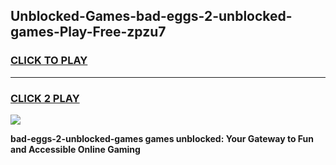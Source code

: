 
## Unblocked-Games-bad-eggs-2-unblocked-games-Play-Free-zpzu7
<h3>
<a href="https://premium76.site?title=bad-eggs-2-unblocked-games&ref=21A">CLICK TO PLAY</a></h3>
<hr>

<h3>
<a href="https://premium76.site?title=bad-eggs-2-unblocked-games&ref=21A">CLICK 2 PLAY</a>
  
</h3>

<a href="https://premium76.site?title=bad-eggs-2-unblocked-games&ref=21A"><img src="https://clearcache.store/games.png"></a>


**bad-eggs-2-unblocked-games games unblocked: Your Gateway to Fun and Accessible Online Gaming**
